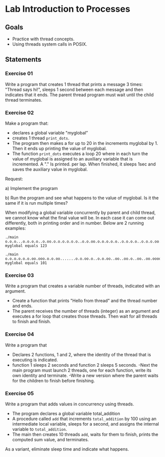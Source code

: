 # Lab Introduction to Processes

## Goals

- Practice with thread concepts. 
- Using threads system calls in POSIX. 


## Statements

###  Exercise 01

Write a program that creates 1 thread that prints a message 3 times: "Thread says hi!", sleeps 1 second between each message and then indicates that it ends. The parent thread program must wait until the child thread terminates.

###  Exercise 02

Make a program that:

- declares a global variable "myglobal”
- creates 1 thread ``print_dots``. 
- The program then makes a for up to 20 in the increments myglobal by 1. Then it ends up printing the value of myglobal.
- The function ``print_dots`` executes a loop 20 where in each turn the value of myglobal is assigned to an auxiliary variable that is incremented. A "." Is printed. per lap. When finished, it sleeps 1sec and saves the auxiliary value in myglobal.

Request:

a) Implement the program

b) Run the program and see what happens to the value of myglobal. Is it the same if it is run multiple times?

When modifying a global variable concurrently by parent and child thread, we cannot know what the final value will be. In each case it can come out differently, both in printing order and in number. Below are 2 running examples:
````
./main o.o.o...o.o.o.o..o.oo.o.o.o.o.o.o..o.o.oo.o.o.o.o.o..o.o.o.o..o.o.o.oo.o.o.o..........................ooooo.o.o.o.o.o.o.o..o.o.o.o.oo.o.o.o.o.o.o.o.o.o.o.oo.o.o.o.o.o.o.o.o.o.o.ooooooooooooooooooooooo
myglobal equals 123

./main
o.o.o.o.o.o.oo.ooo.o.o.oo.......o.o.oo.o..o.o.oo..oo..oo.o..oo..oo.oooooooooooooooooo.o.o.oo..oo..oo.o..oo.oooo.o.o..o.ooo.o.o.o..o.oo.o.ooo..o..oo..o.o.o.oo.o.o..o.o.o.o..oo..oo......................
myglobal equals 101
````

###  Exercise 03

Write a program that creates a variable number of threads, indicated with an argument. 

- Create a function that prints "Hello from thread" and the thread number and ends.
- The parent receives the number of threads (integer) as an argument and executes a for loop that creates those threads. Then wait for all threads to finish and finish.

###  Exercise 04

Write a program that 

- Declares 2 functions, 1 and 2, where the identity of the thread that is executing is indicated. 
- function 1 sleeps 2 seconds and function 2 sleeps 5 seconds. 
 -Next the main program must launch 2 threads, one for each function, write its own identity and terminate.
 -Write a new version where the parent waits for the children to finish before finishing.
 
 ###  Exercise 05
 
Write a program that adds values in concurrency using threads. 

- The program declares a global variable total_addition 
- A procedure called ``add`` that increments ```total_addition``` by 100 using an intermediate local variable, sleeps for a second, and assigns the internal variable to ```total_addition```.
- The main then creates 10 threads ``add``, waits for them to finish, prints the computed sum value, and terminates.

As a variant, eliminate sleep time and indicate what happens.
